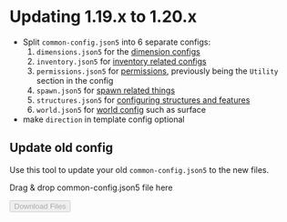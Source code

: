 # Updating 1.19.x to 1.20.x

- Split `common-config.json5` into 6 separate configs:
  1. `dimensions.json5` for the [dimension configs](config/dimensions.md)
  2. `inventory.json5` for [inventory related configs](config/inventory.md)
  3. `permissions.json5` for [permissions](config/permissions.md), previously being the `Utility` section in the config
  4. `spawn.json5` for [spawn related things](config/spawn.md)
  5. `structures.json5` for [configuring structures and features](config/structures.md)
  6. `world.json5` for [world config](config/world.md) such as surface
- make `direction` in template config optional

## Update old config

Use this tool to update your old `common-config.json5` to the new files.

<div id="drop-area" ondrop="handleDrop(event)" ondragover="handleDragOver(event)">
<p>Drag & drop common-config.json5 file here</p>
</div>
<button id="download-button" disabled onclick="createAndDownloadFiles()">Download Files</button>
